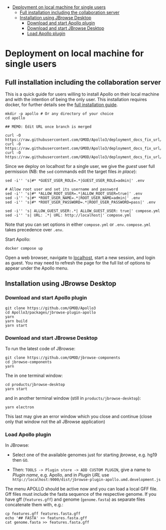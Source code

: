 <!-- vim-markdown-toc GFM -->

* [Deployment on local machine for single users](#deployment-on-local-machine-for-single-users)
    * [Full installation including the collaboration server](#full-installation-including-the-collaboration-server)
    * [Installation using JBrowse Desktop](#installation-using-jbrowse-desktop)
        * [Download and start Apollo plugin](#download-and-start-apollo-plugin)
        * [Download and start JBrowse Desktop](#download-and-start-jbrowse-desktop)
        * [Load Apollo plugin](#load-apollo-plugin)

<!-- vim-markdown-toc -->

# Deployment on local machine for single users

## Full installation including the collaboration server

This is a quick guide for users willing to install Apollo on their local
machine and with the intention of being the only user. This installation
requires docker, for further details see the [full installation
guide](deployment.md).

```
mkdir -p apollo # Or any directory of your choice
cd apollo

## MEMO: Edit URL once branch is merged

curl -O https://raw.githubusercontent.com/GMOD/Apollo3/deployment_docs_fix_url/docs/deployment/compose.yml
curl -O https://raw.githubusercontent.com/GMOD/Apollo3/deployment_docs_fix_url/docs/deployment/Dockerfile
curl -O https://raw.githubusercontent.com/GMOD/Apollo3/deployment_docs_fix_url/docs/deployment/.env
```

Since we deploy on localhost for a single user, we give the *guest* user full
permission (NB: the `sed` commands edit the target files *in place*):

```
sed -i'' 's|#* *GUEST_USER_ROLE=.*|GUEST_USER_ROLE=admin|' .env

# Allow root user and set its username and password
sed -i'' 's|#* *ALLOW_ROOT_USER=.*|ALLOW_ROOT_USER=true|' .env
sed -i'' 's|#* *ROOT_USER_NAME=.*|ROOT_USER_NAME=admin|' .env
sed -i'' 's|#* *ROOT_USER_PASSWORD=.*|ROOT_USER_PASSWORD=pass|' .env

sed -i'' 's| ALLOW_GUEST_USER:.*| ALLOW_GUEST_USER: true|' compose.yml
sed -i'' 's| URL: .*| URL: http://localhost|' compose.yml
```

Note that you can set options in either `compose.yml` or `.env`. `compose.yml` takes precedence over `.env`.


Start Apollo:

```
docker compose up
```

Open a web browser, navigate to [localhost](http://localhost), start a new
session, and login as guest. You may need to refresh the page for the full list
of options to appear under the Apollo menu.

## Installation using JBrowse Desktop

### Download and start Apollo plugin

```
git clone https://github.com/GMOD/Apollo3
cd Apollo3/packages/jbrowse-plugin-apollo 
yarn
yarn build
yarn start
```

### Download and start JBrowse Desktop

To run the latest code of JBrowse:

```
git clone https://github.com/GMOD/jbrowse-components
cd jbrowse-components
yarn
```

The in one terminal window:

```
cd products/jbrowse-desktop
yarn start
```

and in another terminal window (still in `products/jbrowse-desktop`):

```
yarn electron
```

This last may give an error window which you close and continue (close only
that window not the all JBrowse application)

### Load Apollo plugin

In JBrowse:

* Select one of the available genomes just for starting jbrowse, e.g. hg19 then `GO`. 

* Then: `TOOLS -> Plugin store -> ADD CUSTOM PLUGIN`, give a name to *Plugin
name*, e.g. Apollo, and in *Plugin URL* use
`http://localhost:9000/dist/jbrowse-plugin-apollo.umd.development.js`

The menu APOLLO should be active now and you can load a local GFF file. Gff files must include the fasta sequence of the respective genome. If you have gff (`features.gff`) and genome (`genome.fasta`) as separate files concatenate them with, e.g.:

```
cp features.gff features.fasta.gff
echo '## FASTA' >> features.fasta.gff
cat genome.fasta >> features.fasta.gff
```
